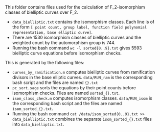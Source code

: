 This folder contains files used for the calculation of F_2-isomorphism classes of bielliptic curves over F_2.
  
- ```data_bielliptic.txt``` contains the isomorphism classes. Each line is of the form ```[ point count, group label, function field polynomial representation, base elliptic curve]```.
- There are 1530 isomorphism classes of bielliptic curves and the weighted count by the automorphism group is 744.
- Running the bash command ```wc -l sorted{0..9}.txt``` gives 5593 bielliptic curve equations before isomorphism checks. 

This is generated by the following files:
- ```curves_by_ramification.m``` computes bielliptic curves from ramification divisors in the base elliptic curves. ```data/RUN_ram``` is the corresponding bash script and the files are named ```{}.txt```
- ```pc_sort.sage``` sorts the equations by their point counts before isomorphism checks. Files are named ```sorted_{}.txt```.
- ```isom_class_check.m``` computes isomorphism classes. ```data/RUN_isom``` is the corresponding bash script and the files are named ```isom_sorted_{}.txt```.
- Running the bash command ```cat /data/isom_sorted{0..9}.txt >> data_bielliptic.txt``` combines the separate ```isom_sorted_{}.txt``` files into ```data_bielliptic.txt```.

